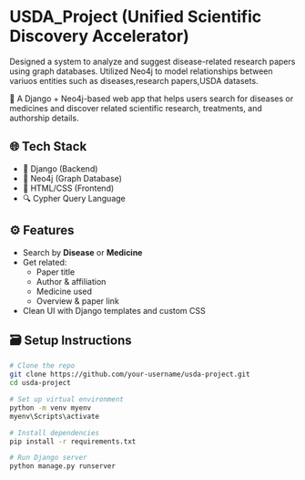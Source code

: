 # USDA_Project (Unified Scientific Discovery Accelerator)
Designed a system to analyze and suggest disease-related research papers using graph databases. Utilized Neo4j to model relationships between variuos entities such as diseases,research papers,USDA datasets.

🔬 A Django + Neo4j-based web app that helps users search for diseases or medicines and discover related scientific research, treatments, and authorship details.

## 🌐 Tech Stack

- 🐍 Django (Backend)
- 🧠 Neo4j (Graph Database)
- 💅 HTML/CSS (Frontend)
- 🔍 Cypher Query Language

## ⚙️ Features

- Search by **Disease** or **Medicine**
- Get related:
  - Paper title
  - Author & affiliation
  - Medicine used
  - Overview & paper link
- Clean UI with Django templates and custom CSS

## 🗃️ Setup Instructions

```bash
# Clone the repo
git clone https://github.com/your-username/usda-project.git
cd usda-project

# Set up virtual environment
python -m venv myenv
myenv\Scripts\activate

# Install dependencies
pip install -r requirements.txt

# Run Django server
python manage.py runserver
